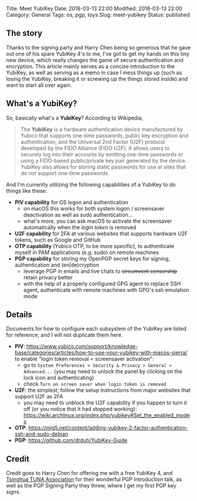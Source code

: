 Title: Meet YubiKey
Date: 2018-03-13 22:00
Modified: 2018-03-13 22:00
Category: General
Tags: os, pgp, toys
Slug: meet-yubikey
Status: published

## The story

Thanks to the signing party and Harry Chen being so generous that he gave out one of his spare YubiKey 4's to me, I've
got to get my hands on this tiny new device, which really changes the game of secure authentication and encryption.
This article mainly serves as a concise introduction to the YubiKey, as well as serving as a memo in case I mess things
up (such as losing the YubiKey, breaking it or screwing up the things stored inside) and want to start all over again.

## What's a YubiKey?

So, basically what's a **YubiKey**? According to Wikipedia,

> The **YubiKey** is a hardware authentication device manufactured by Yubico that supports one-time passwords, public key
> encryption and authentication, and the Universal 2nd Factor (U2F) protocol developed by the FIDO Alliance (FIDO U2F).
> It allows users to securely log into their accounts by emitting one-time passwords or using a FIDO-based public/private
> key pair generated by the device. YubiKey also allows for storing static passwords for use at sites that do not support
> one-time passwords.

And I'm currently utilizing the following capabilities of a YubiKey to do things like these:

- **PIV capability** for OS logon and authentication
    - on macOS this works for both system logon / screensaver deactivation as well as sudo authentication...
    - what's more, you can ask macOS to activate the screensaver automatically when the *login token* is removed 
- **U2F capability** for 2FA at various websites that supports hardware U2F tokens, such as Google and GitHub
- **OTP capability** (Yubico OTP, to be more specific), to authenticate myself in PAM applications (e.g. sudo) on remote machines
- **PGP capability** for storing my OpenPGP secret keys for signing, authentication and (en|de)cryption
    - leverage PGP in emails and live chats to ~~circumvent censorship~~ retain privacy better
    - with the help of a properly configured GPG agent to replace SSH agent, authenticate with remote machines with GPG's ssh
      emulation mode

## Details

Documents for how to configure each subsystem of the YubiKey are listed for reference, and I will not duplicate them here.

- **PIV**: <https://www.yubico.com/support/knowledge-base/categories/articles/how-to-use-your-yubikey-with-macos-sierra/>
  to enable "login token removal = screensaver activation":
    - go to `System Preferences > Security & Privacy > General > Advanced...` (you may need to unlock the panel by clicking on the
      lock icon and authenticating)
    - check `Turn on screen saver when login token is removed`
- **U2F**: the simplest; follow the setup instructions from major websites that support U2F as 2FA
    - you may need to unblock the U2F capability if you happen to turn it off (or you notice that it had stopped working):
      <https://wiki.archlinux.org/index.php/yubikey#Set_the_enabled_modes>
- **OTP**: <https://mig5.net/content/adding-yubikey-2-factor-authentication-ssh-and-sudo-debian>
- **PGP**: <https://github.com/drduh/YubiKey-Guide>

## Credit

Credit goes to Harry Chen for offering me with a free YubiKey 4, and [Tsinghua TUNA Association](https://tuna.moe/) for their
wonderful PGP Introduction talk, as well as the PGP Signing Party they threw, where I get my first PGP key signs.
